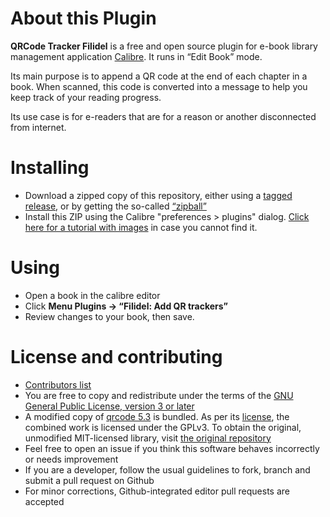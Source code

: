 ﻿# About this Plugin

**QRCode Tracker Filidel** is a free and open source plugin for e-book library management application [Calibre](https://calibre-ebook.com/). It runs in “Edit Book” mode.

Its main purpose is to append a QR code at the end of each chapter in a book. When scanned, this code is converted into a message to help you keep track of your reading progress.

Its use case is for e-readers that are for a reason or another disconnected from internet.

# Installing

 * Download a zipped copy of this repository, either using a [tagged release](https://github.com/mchubby/qrtracker-for-calibre/releases/latest), or by getting the so-called [“zipball”](https://github.com/mchubby/qrtracker-for-calibre/archive/zipball/master.zip)
 * Install this ZIP using the Calibre "preferences > plugins" dialog. [Click here for a tutorial with images](http://www.ismoothblog.com/2012/07/how-to-install-plugin-to-calibre.html) in case you cannot find it.

# Using
 * Open a book in the calibre editor
 * Click **Menu Plugins -> “Filidel: Add QR trackers”**
 * Review changes to your book, then save.

# License and contributing
 * [Contributors list](docs/CONTRiBUTORS.txt)
 * You are free to copy and redistribute under the terms of the [GNU General Public License, version 3 or later](LICENSE)
 * A modified copy of [qrcode 5.3](https://github.com/lincolnloop/python-qrcode/releases/tag/v5.3) is bundled. As per its [license](licenses/QRCODE_LICENSE), the combined work is licensed under the GPLv3. To obtain the original, unmodified MIT-licensed library, visit [the original repository](https://github.com/lincolnloop/python-qrcode)
 * Feel free to open an issue if you think this software behaves incorrectly or needs improvement
 * If you are a developer, follow the usual guidelines to fork, branch and submit a pull request on Github
 * For minor corrections, Github-integrated editor pull requests are accepted


